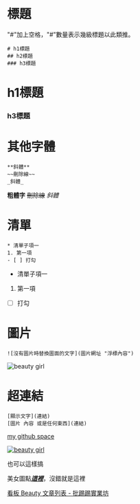 # 標題
"#"加上空格，"#"數量表示幾級標題以此類推。

    # h1標題
    ## h2標題
    ### h3標題

# h1標題
### h3標題


# 其他字體
    **斜體**
    ~~刪除線~~
    _斜體_
**粗體字**
~~刪除線~~
_斜體_

# 清單
    * 清單子項一
    1. 第一項
    - [ ] 打勾

* 清單子項一
1. 第一項
- [ ] 打勾

# 圖片
    ![沒有圖片時替換圖面的文字](圖片網址 "浮標內容")

![beauty girl](https://encrypted-tbn0.gstatic.com/images?q=tbn:ANd9GcRQNwv0YQtvDEipnPg9TwazgRmsvH9sp5i4oFluJzbMHOHO3fmXQg "she is so hot isn't she?")

# 超連結
    [顯示文字](連結)
    [圖片 內容 或是任何東西](連結)

[my github space](https://github.com/DeanXu2357)

[![beauty girl](https://encrypted-tbn0.gstatic.com/images?q=tbn:ANd9GcRQNwv0YQtvDEipnPg9TwazgRmsvH9sp5i4oFluJzbMHOHO3fmXQg "redirect to ptt beauty")](https://www.ptt.cc/bbs/Beauty/index.html)

也可以這樣搞

美女圖點[_**這裡**_][url]，沒錯就是這裡

[url]: https://www.ptt.cc/bbs/Beauty/index.html
[看板 Beauty 文章列表 - 批踢踢實業坊](https://www.ptt.cc/bbs/Beauty/index.html "點此前往")
